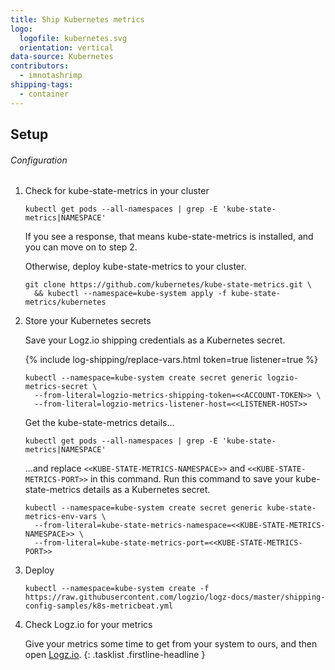 ```yaml
---
title: Ship Kubernetes metrics
logo:
  logofile: kubernetes.svg
  orientation: vertical
data-source: Kubernetes
contributors:
  - imnotashrimp
shipping-tags:
  - container
---
```


## Setup

###### Configuration

1.  Check for kube-state-metrics in your cluster

    ```shell
    kubectl get pods --all-namespaces | grep -E 'kube-state-metrics|NAMESPACE'
    ```

    If you see a response,
    that means kube-state-metrics is installed,
    and you can move on to step 2.

    Otherwise, deploy kube-state-metrics to your cluster.

    ```shell
    git clone https://github.com/kubernetes/kube-state-metrics.git \
      && kubectl --namespace=kube-system apply -f kube-state-metrics/kubernetes
    ```

2.  Store your Kubernetes secrets

    Save your Logz.io shipping credentials as a Kubernetes secret.

    {% include log-shipping/replace-vars.html token=true listener=true %}

    ```shell
    kubectl --namespace=kube-system create secret generic logzio-metrics-secret \
      --from-literal=logzio-metrics-shipping-token=<<ACCOUNT-TOKEN>> \
      --from-literal=logzio-metrics-listener-host=<<LISTENER-HOST>>
    ```

    Get the kube-state-metrics details...

    ```shell
    kubectl get pods --all-namespaces | grep -E 'kube-state-metrics|NAMESPACE'
    ```

    ...and replace `<<KUBE-STATE-METRICS-NAMESPACE>>` and `<<KUBE-STATE-METRICS-PORT>>` in this command.
    Run this command to save your kube-state-metrics details as a Kubernetes secret.

    ```shell
    kubectl --namespace=kube-system create secret generic kube-state-metrics-env-vars \
      --from-literal=kube-state-metrics-namespace=<<KUBE-STATE-METRICS-NAMESPACE>> \
      --from-literal=kube-state-metrics-port=<<KUBE-STATE-METRICS-PORT>>
    ```

3.  Deploy

    ```shell
    kubectl --namespace=kube-system create -f https://raw.githubusercontent.com/logzio/logz-docs/master/shipping-config-samples/k8s-metricbeat.yml
    ```

3.  Check Logz.io for your metrics

    Give your metrics some time to get from your system to ours,
    and then open [Logz.io](https://app.logz.io/).
{: .tasklist .firstline-headline }